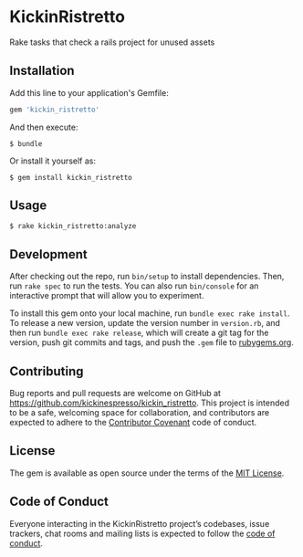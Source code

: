 # KickinRistretto

Rake tasks that check a rails project for unused assets


## Installation

Add this line to your application's Gemfile:

```ruby
gem 'kickin_ristretto'
```

And then execute:

    $ bundle

Or install it yourself as:

    $ gem install kickin_ristretto

## Usage

    $ rake kickin_ristretto:analyze

## Development

After checking out the repo, run `bin/setup` to install dependencies. Then, run `rake spec` to run the tests. You can also run `bin/console` for an interactive prompt that will allow you to experiment.

To install this gem onto your local machine, run `bundle exec rake install`. To release a new version, update the version number in `version.rb`, and then run `bundle exec rake release`, which will create a git tag for the version, push git commits and tags, and push the `.gem` file to [rubygems.org](https://rubygems.org).

## Contributing

Bug reports and pull requests are welcome on GitHub at https://github.com/kickinespresso/kickin_ristretto. This project is intended to be a safe, welcoming space for collaboration, and contributors are expected to adhere to the [Contributor Covenant](http://contributor-covenant.org) code of conduct.

## License

The gem is available as open source under the terms of the [MIT License](https://opensource.org/licenses/MIT).

## Code of Conduct

Everyone interacting in the KickinRistretto project’s codebases, issue trackers, chat rooms and mailing lists is expected to follow the [code of conduct](https://github.com/[USERNAME]/kickin_ristretto/blob/master/CODE_OF_CONDUCT.md).
